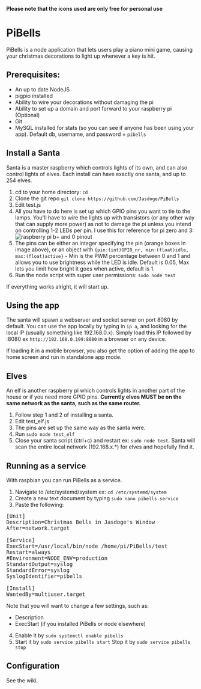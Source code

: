 **Please note that the icons used are only free for personal use**

# PiBells

PiBells is a node application that lets users play a piano mini game, causing your christmas decorations to light up whenever a key is hit.

## Prerequisites:

* An up to date NodeJS
* pigpio installed
* Ability to wire your decorations without damaging the pi
* Ability to set up a domain and port forward to your raspberry pi (Optional)
* Git
* MySQL installed for stats (so you can see if anyone has been using your app). Default db, username, and password = `pibells`


## Install a Santa

Santa is a master raspberry which controls lights of its own, and can also control lights of elves. Each install can have exactly one santa, and up to 254 elves.

1. cd to your home directory: `cd`
2. Clone the git repo `git clone https://github.com/Jasdoge/PiBells`
3. Edit test.js
4. All you have to do here is set up which GPIO pins you want to tie to the lamps. You'll have to wire the lights up with transistors (or any other way that can supply more power) as not to damage the pi unless you intend on controlling 1-2 LEDs per pin. I use this for reference for pi zero and 3: 
![raspberry pi b+ and 0 pinout](https://docs.microsoft.com/en-us/windows/iot-core/media/pinmappingsrpi/rp2_pinout.png)
5. The pins can be either an integer specifying the pin (orange boxes in image above), or an object with `{pin:(int)GPIO_nr, min:(float)idle, max:(float)active}` - Min is the PWM percentage between 0 and 1 and allows you to use brightness while the LED is idle. Default is 0.05, Max lets you limit how bright it goes when active, default is 1.
6. Run the node script with super user permissions: `sudo node test`

If everything works alright, it will start up.

## Using the app

The santa will spawn a webserver and socket server on port 8080 by default. You can use the app locally by typing in `ip a`, and looking for the local IP (usually something like 192.168.0.x). Simply load this IP followed by :8080 ex `http://192.168.0.199:8080` in a browser on any device. 

If loading it in a mobile browser, you also get the option of adding the app to home screen and run in standalone app mode.

## Elves

An elf is another raspberry pi which controls lights in another part of the house or if you need more GPIO pins. **Currently elves MUST be on the same network as the santa, such as the same router.**

1. Follow step 1 and 2 of installing a santa.
2. Edit test_elf.js
3. The pins are set up the same way as the santa were.
4. Run `sudo node test_elf`
5. Close your santa script (ctrl+c) and restart ex: `sudo node test`. Santa will scan the entire local network (192.168.x.\*) for elves and hopefully find it.

## Running as a service

With raspbian you can run PiBells as a service. 
1. Navigate to /etc/systemd/system ex: `cd /etc/systemd/system` 
2. Create a new text document by typing `sudo nano pibells.service`
3. Paste the following:
<pre>
[Unit]
Description=Christmas Bells in Jasdoge's Window
After=network.target

[Service]
ExecStart=/usr/local/bin/node /home/pi/PiBells/test
Restart=always
#Environment=NODE_ENV=production
StandardOutput=syslog
StandardError=syslog
SyslogIdentifier=pibells

[Install]
WantedBy=multiuser.target
</pre>
Note that you will want to change a few settings, such as:
* Description
* ExecStart (if you installed PiBells or node elsewhere)

4. Enable it by `sudo systemctl enable pibells`
5. Start it by `sudo service pibells start`
Stop it by `sudo service pibells stop`

## Configuration
See the wiki.

